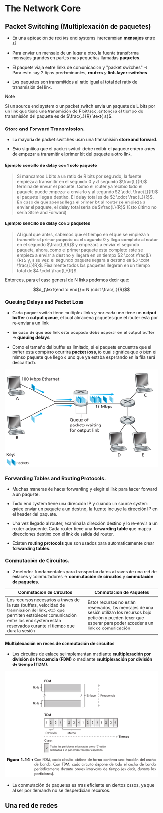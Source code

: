 # The Network Core

## Packet Switching (Multiplexación de paquetes)

- En una aplicación de red los end systems intercambian **mensajes** entre sí. 

- Para enviar un mensaje de un lugar a otro, la fuente transforma mensajes grandes en partes mas pequeñas llamadas **paquetes**.

- El paquete viaja entre links de comunicación y "packet switches" $\rightarrow$ Para esto hay 2 tipos predominantes, **routers** y **link-layer switches**.

- Los paquetes son transmitidos al ratio igual al total del ratio de transmisión del link.

> [!NOTE]
> Si un source end system o un packet switch envia un paquete de L bits por un link que tiene una transmición de R bit/sec, entonces el tiempo de transmisión del paquete es de $\frac{L}{R} \text{ s}$.

### Store and Forward Transmission.

- La mayoría de packet switches usan una transmisión **store and forward**.

- Esto significa que el packet switch debe recibir el paquete entero antes de empezar a transmitir el primer bit del paquete a otro link.

#### Ejemplo sencillo de delay con 1 solo paquete

> Si mandamos L bits a un ratio de R bits por segundo, la fuente empieza a transmitir en el segundo 0 y al segundo $\frac{L}{R}$ termina de enviar el paquete. Como el router ya recibió todo el paquete puede empezar a enviarlo y al segundo $2 \cdot \frac{L}{R}$ el paquete llega a destino. El delay total es de $2 \cdot \frac{L}{R}$. En caso de que apenas llega el primer bit al router se empieza a enviar el paquete, el delay total sería de $\frac{L}{R}$ (Esto último no sería Store and Forward)

#### Ejemplo sencillo de delay con 3 paquetes

> Al igual que antes, sabemos que el tiempo en el que se empieza a transmitir el primer paquete es el segundo 0 y llega completo al router en el segundo $\frac{L}{R}$ y empezará a enviar el segundo paquete, ahora, como el primer paquete esta completo este se empieza a enviar a destino y llegará en un tiempo $2 \cdot \frac{L}{R}$ y, a su vez, el segundo paquete llegará a destino en $3 \cdot \frac{L}{R}$. Finalmente todos los paquetes llegaran en un tiempo total de $4 \cdot \frac{L}{R}$.


Entonces, para el caso general de N links podemos decir qué:

$$d_{\text{end to end}} = N \cdot \frac{L}{R}$$

### Queuing Delays and Packet Loss

- Cada paquet switch tiene multiples links y por cada uno tiene un **output buffer** o **output queue**, el cual almacena paquetes que el router esta por re-enviar a un link.

- En caso de que ese link este ocupado debe esperar en el output buffer $\rightarrow$ **queuing delays**.

- Como el tamaño del buffer es limitado, si el paquete encuentra que el buffer esta completo ocurrirá **packet loss**, lo cual significa que o bien el mimso paquete que llego o uno que ya estaba esperando en la fila será descartado.


![Ejemplo de Queuing](img/queuing_ejemplo.png)

### Forwarding Tables and Routing Protocols.

- Muchas maneras de hacer forwarding y elegir el link para hacer forward a un paquete.

- Todo end system tiene una dirección IP y cuando un source system quiee enviar un paquete a un destino, la fuente incluye la dirección IP en el header del paquete. 

- Una vez llegado al router, examina la dirección destino y lo re-envia a un router adyacente. Cada router tiene una **forwarding table** que mapea direcciones destino con el link de salida del router.

- Existen **routing protocols** que son usados para automaticamente crear **forwarding tables**.

### Conmutación de Circuitos.

- 2 metodos fundamentales para transportar datos a traves de una red de enlaces y coinmutadores $\rightarrow$ **conmutación de circuitos** y **conmutación de paquetes**.

| Conmutación de Circuitos|Conmutación de Paquetes|
| ------------- |----------|
| Los recursos necesarios a traves de la ruta (buffers, velocidad de tranmissión del link, etc) que permiten establecer comunicación entre los end system están reservados durante el tiempo que dura la sesión| Estos recursos no están reservados, los mensajes de una sesión utilizan los recursos bajo petición y pueden tener que esperar para poder acceder a un link de comunicación|


#### Multiplexación en redes de conmutación de circuitos

- Los circuitos de enlace se implementan mediante **multiplexación por división de frecuencia (FDM)** o mediante **multiplexación por división de tiempo (TDM)**.


![FDM vs TDM](img/fdm_vs_tdm.png)

- La conmutación de paquetes es mas eficiente en ciertos casos, ya que al ser por demanda no se desperdician recursos.

## Una red de redes




